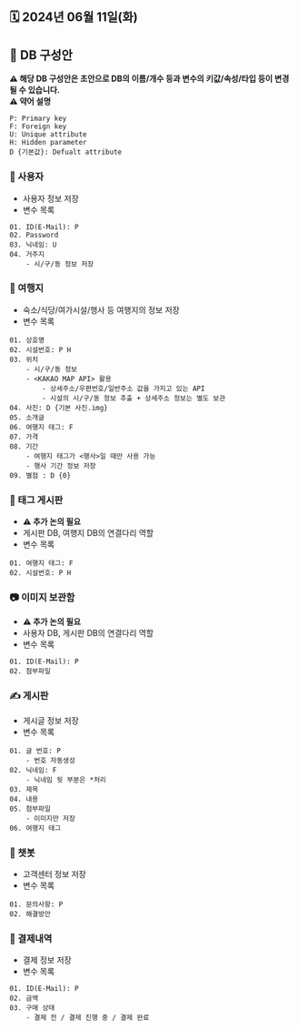 ## 🗓️ 2024년 06월 11일(화)

## 📑 DB 구성안
**⚠️ 해당 DB 구성안은 초안으로 DB의 이름/개수 등과 변수의 키값/속성/타입 등이 변경될 수 있습니다.**<br>
**⚠️ 약어 설명**
```
P: Primary key
F: Foreign key
U: Unique attribute	
H: Hidden parameter
D {기본값}: Defualt attribute
```
### 👤 사용자
- 사용자 정보 저장
- 변수 목록
```
01. ID(E-Mail): P
02. Password
03. 닉네임: U
04. 거주지
	- 시/구/동 정보 저장
```

### 🧳 여행지
- 숙소/식당/여가시설/행사 등 여행지의 정보 저장
- 변수 목록
```
01. 상호명
02. 시설번호: P H
03. 위치
	- 시/구/동 정보
	- <KAKAO MAP API> 활용
		- 상세주소/우편번호/일반주소 값을 가지고 있는 API
		- 시설의 시/구/동 정보 추출 + 상세주소 정보는 별도 보관
04. 사진: D {기본 사진.img}
05. 소개글
06. 여행지 태그: F
07. 가격
08. 기간
	- 여행지 태그가 <행사>일 때만 사용 가능
	- 행사 기간 정보 저장
09. 별점 : D {0}
```

### 🔖 태그 게시판
- **⚠️ 추가 논의 필요**
- 게시판 DB, 여행지 DB의 연결다리 역할
- 변수 목록
```
01. 여행지 태그: F
02. 시설번호: P H
```

### 📷 이미지 보관함
- **⚠️ 추가 논의 필요**
- 사용자 DB, 게시판 DB의 연결다리 역할
- 변수 목록
```
01. ID(E-Mail): P
02.	첨부파일
```

### ✍️ 게시판
- 게시글 정보 저장
- 변수 목록
```
01. 글 번호: P
	- 번호 자동생성
02. 닉네임: F
	- 닉네임 뒷 부분은 *처리
03. 제목
04. 내용
05. 첨부파일
	- 이미지만 저장
06. 여행지 태그
```

### 🤖 챗봇
- 고객센터 정보 저장
- 변수 목록
```
01. 문의사항: P
02. 해결방안
```

### 💸 결제내역
- 결제 정보 저장
- 변수 목록
```
01. ID(E-Mail): P
02. 금액
03. 구매 상태
	- 결제 전 / 결제 진행 중 / 결제 완료
```
